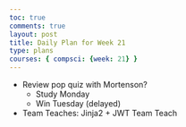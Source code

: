 ```yaml
---
toc: true
comments: true
layout: post
title: Daily Plan for Week 21
type: plans
courses: { compsci: {week: 21} }
---
```


- Review pop quiz with Mortenson?
    - Study Monday
    - Win Tuesday (delayed)
- Team Teaches: Jinja2 + JWT Team Teach
